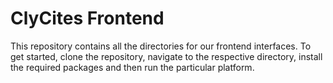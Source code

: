 # ClyCites Frontend

This repository contains all the directories for our frontend interfaces. To get started, clone the repository, navigate to the respective directory, install the required packages and then run the particular platform.

